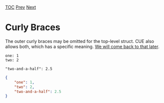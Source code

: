 [TOC](Readme.md) [Prev](commaslists.md) [Next](fold.md)

# Curly Braces

The outer curly braces may be omitted for the top-level struct.
CUE also allows both, which has a specific meaning.
[We will come back to that later](emit.md).

```
one: 1
two: 2

"two-and-a-half": 2.5
```

<!-- JSON result -->
```json
{
    "one": 1,
    "two": 2,
    "two-and-a-half": 2.5
}
```

